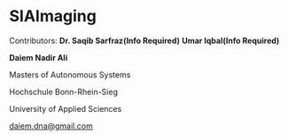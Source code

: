 # SIAImaging
Contributors:
**Dr. Saqib Sarfraz(Info Required)**
**Umar Iqbal(Info Required)**

**Daiem Nadir Ali**

Masters of Autonomous Systems

Hochschule Bonn-Rhein-Sieg 

University of Applied Sciences

daiem.dna@gmail.com
